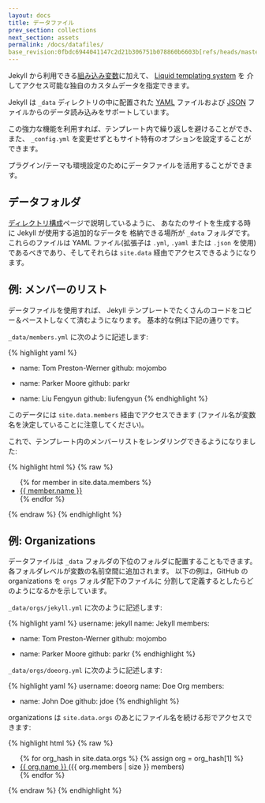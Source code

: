 ```yaml
---
layout: docs
title: データファイル
prev_section: collections
next_section: assets
permalink: /docs/datafiles/
base_revision:0fbdc6944041147c2d21b306751b078860b6603b[refs/heads/master]
---
```


<!--original
---
layout: docs
title: Data Files
prev_section: variables
next_section: assets
permalink: /docs/datafiles/
---
-->

Jekyll から利用できる[組み込み変数](../variables/)に加えて、
[Liquid templating system](https://wiki.github.com/shopify/liquid/liquid-for-designers) を
介してアクセス可能な独自のカスタムデータを指定できます。

<!--original
In addition to the [built-in variables](../variables/) available from Jekyll,
you can specify your own custom data that can be accessed via the [Liquid
templating system](https://wiki.github.com/shopify/liquid/liquid-for-designers).
-->

Jekyll は `_data` ディレクトリの中に配置された [YAML](http://yaml.org/) ファイルおよび
[JSON](http://www.json.org/) ファイルからのデータ読み込みをサポートしています。

<!--original
Jekyll supports loading data from [YAML](http://yaml.org/) and [JSON](http://www.json.org/) files located in the
`_data` directory.
-->

この強力な機能を利用すれば、テンプレート内で繰り返しを避けることができ、また、
`_config.yml` を変更せずともサイト特有のオプションを設定することができます。

<!--original
This powerful feature allows you to avoid repetition in your templates and to
set site specific options without changing `_config.yml`.
-->

プラグイン/テーマも環境設定のためにデータファイルを活用することができます。

<!--original
Plugins/themes can also leverage Data Files to set configuration variables.
-->

## データフォルダ

<!--original
## The Data Folder
-->

[ディレクトリ構成](../structure/)ページで説明しているように、
あなたのサイトを生成する時に Jekyll が使用する追加的なデータを
格納できる場所が `_data` フォルダです。
これらのファイルは YAML ファイル(拡張子は `.yml`, `.yaml` または `.json` を使用)
であるべきであり、そしてそれらは `site.data` 経由でアクセスできるようになります。

<!--original
As explained on the [directory structure](../structure/) page, the `_data`
folder is where you can store additional data for Jekyll to use when generating
your site. These files must be YAML files (using either the `.yml`, `.yaml` or `.json`
extension) and they will be accessible via `site.data`.
-->

## 例: メンバーのリスト

<!--original
## Example: List of members
-->

データファイルを使用すれば、 Jekyll テンプレートでたくさんのコードをコピー＆ペーストしなくて済むようになります。
基本的な例は下記の通りです。

<!--original
Here is a basic example of using Data Files to avoid copy-pasting large chunks of
code in your Jekyll templates:
-->

`_data/members.yml` に次のように記述します:

<!--original
In `_data/members.yml`:
-->

{% highlight yaml %}
- name: Tom Preston-Werner
  github: mojombo

- name: Parker Moore
  github: parkr

- name: Liu Fengyun
  github: liufengyun
{% endhighlight %}

<!--original
{% highlight yaml %}
- name: Tom Preston-Werner
  github: mojombo

- name: Parker Moore
  github: parkr

- name: Liu Fengyun
  github: liufengyun
{% endhighlight %}
-->

このデータには `site.data.members` 経由でアクセスできます
(ファイル名が変数名を決定していることに注意してください)。

<!--original
This data can be accessed via `site.data.members` (notice that the filename
determines the variable name).
-->

これで、テンプレート内のメンバーリストをレンダリングできるようになりました:

<!--original
You can now render the list of members in a template:
-->

{% highlight html %}
{% raw %}
<ul>
{% for member in site.data.members %}
  <li>
    <a href="https://github.com/{{ member.github }}">
      {{ member.name }}
    </a>
  </li>
{% endfor %}
</ul>
{% endraw %}
{% endhighlight %}

<!--original
{% highlight html %}
{% raw %}
<ul>
{% for member in site.data.members %}
  <li>
    <a href="https://github.com/{{ member.github }}">
      {{ member.name }}
    </a>
  </li>
{% endfor %}
</ul>
{% endraw %}
{% endhighlight %}
-->


## 例: Organizations

<!--original
## Example: Organizations
-->

データファイルは `_data` フォルダの下位のフォルダに配置することもできます。
各フォルダレベルが変数の名前空間に追加されます。
以下の例は，GitHub の organizations を `orgs` フォルダ配下のファイルに
分割して定義するとしたらどのようになるかを示しています。

<!--original
Data files can also be placed in sub-folders of the `_data` folder. Each folder level will be added to a variable's namespace. The example bellow shows how GitHub organizations could be defined separately in a file under the `orgs` folder:
-->

`_data/orgs/jekyll.yml` に次のように記述します:

<!--original
In `_data/orgs/jekyll.yml`:
-->

{% highlight yaml %}
username: jekyll
name: Jekyll
members:
  - name: Tom Preston-Werner
    github: mojombo

  - name: Parker Moore
    github: parkr
{% endhighlight %}

<!--original
{% highlight yaml %}
username: jekyll
name: Jekyll
members:
  - name: Tom Preston-Werner
    github: mojombo

  - name: Parker Moore
    github: parkr
{% endhighlight %}
-->

`_data/orgs/doeorg.yml` に次のように記述します:

<!--original
In `_data/orgs/doeorg.yml`:
-->

{% highlight yaml %}
username: doeorg
name: Doe Org
members:
  - name: John Doe
    github: jdoe
{% endhighlight %}

<!--original
{% highlight yaml %}
username: doeorg
name: Doe Org
members:
  - name: John Doe
    github: jdoe
{% endhighlight %}
-->

organizations は `site.data.orgs` のあとにファイル名を続ける形でアクセスできます:

<!--original
The organizations can then be accessed via `site.data.orgs`, followed by the file name:
-->

{% highlight html %}
{% raw %}
<ul>
{% for org_hash in site.data.orgs %}
{% assign org = org_hash[1] %}
  <li>
    <a href="https://github.com/{{ org.username }}">
      {{ org.name }}
    </a>
    ({{ org.members | size }} members)
  </li>
{% endfor %}
</ul>
{% endraw %}
{% endhighlight %}

<!--original
{% highlight html %}
{% raw %}
<ul>
{% for org_hash in site.data.orgs %}
{% assign org = org_hash[1] %}
  <li>
    <a href="https://github.com/{{ org.username }}">
      {{ org.name }}
    </a>
    ({{ org.members | size }} members)
  </li>
{% endfor %}
</ul>
{% endraw %}
{% endhighlight %}
-->
